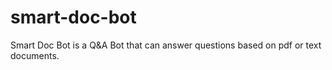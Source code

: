 # smart-doc-bot
Smart Doc Bot is a Q&amp;A Bot that can answer questions based on pdf or text documents. 
